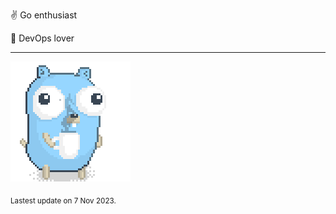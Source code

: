 :v: Go enthusiast

:muscle: DevOps lover

---

![Image alt text](/images/gopher_with_coffee.gif)


<sub>Lastest update on 7 Nov 2023.</sub>
